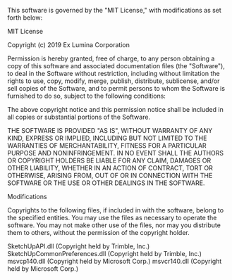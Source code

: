 This software is governed by the "MIT License," with modifications as set
forth below:

MIT License

Copyright (c) 2019 Ex Lumina Corporation

Permission is hereby granted, free of charge, to any person obtaining a copy
of this software and associated documentation files (the "Software"), to deal
in the Software without restriction, including without limitation the rights
to use, copy, modify, merge, publish, distribute, sublicense, and/or sell
copies of the Software, and to permit persons to whom the Software is
furnished to do so, subject to the following conditions:

The above copyright notice and this permission notice shall be included in all
copies or substantial portions of the Software.

THE SOFTWARE IS PROVIDED "AS IS", WITHOUT WARRANTY OF ANY KIND, EXPRESS OR
IMPLIED, INCLUDING BUT NOT LIMITED TO THE WARRANTIES OF MERCHANTABILITY,
FITNESS FOR A PARTICULAR PURPOSE AND NONINFRINGEMENT. IN NO EVENT SHALL THE
AUTHORS OR COPYRIGHT HOLDERS BE LIABLE FOR ANY CLAIM, DAMAGES OR OTHER
LIABILITY, WHETHER IN AN ACTION OF CONTRACT, TORT OR OTHERWISE, ARISING FROM,
OUT OF OR IN CONNECTION WITH THE SOFTWARE OR THE USE OR OTHER DEALINGS IN THE
SOFTWARE.

Modifications

Copyrights to the following files, if included in with the software, belong to
the specified entities. You may use the files as necessary to operate the
software. You may not make other use of the files, nor may you distribute them
to others, without the permission of the copyright holder.

SketchUpAPI.dll (Copyright held by Trimble, Inc.)
SketchUpCommonPreferences.dll (Copyright held by Trimble, Inc.)
msvcp140.dll (Copyright held by Microsoft Corp.)
msvcr140.dll (Copyright held by Microsoft Corp.)
